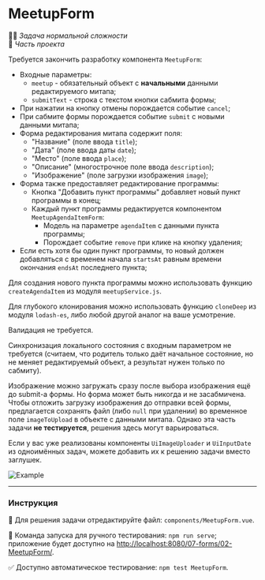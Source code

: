 # MeetupForm

👷🏻 _Задача нормальной сложности_\
💼 _Часть проекта_

<!--start_statement-->

Требуется закончить разработку компонента `MeetupForm`:

- Входные параметры:
  - `meetup` - обязательный объект с **начальными** данными редактируемого митапа;
  - `submitText` - строка с текстом кнопки сабмита формы;
- При нажатии на кнопку отмены порождается событие `cancel`;
- При сабмите формы порождается событие `submit` с новыми данными митапа;
- Форма редактирования митапа содержит поля:
  - "Название" (поле ввода `title`);
  - "Дата" (поле ввода даты `date`);
  - "Место" (поле ввода `place`);
  - "Описание" (многострочное поле ввода `description`);
  - "Изображение" (поле загрузки изображения `image`);
- Форма также предоставляет редактирование программы:
  - Кнопка "Добавить пункт программы" добавляет новый пункт программы в конец;
  - Каждый пункт программы редактируется компонентом `MeetupAgendaItemForm`:
    - Модель на параметре `agendaItem` с данными пункта программы;
    - Порождает событие `remove` при клике на кнопку удаления;
- Если есть хотя бы один пункт программы, то новый должен добавляться с временем начала `startsAt` равным времени
  окончания `endsAt` последнего пункта;

Для создания нового пункта программы можно использовать функцию `createAgendaItem` из модуля `meetupService.js`.

Для глубокого клонирования можно использовать функцию `cloneDeep` из модуля `lodash-es`, либо любой другой аналог на
ваше усмотрение.

Валидация не требуется.

Синхронизация локального состояния с входным параметром не требуется (считаем, что родитель только даёт начальное
состояние, но не меняет редактируемый объект, а результат нужен только по сабмиту).

Изображение можно загружать сразу после выбора изображения ещё до submit-а формы. Но форма может быть никогда и не
засабмичена. Чтобы отложить загрузку изображения до отправки всей формы, предлагается сохранять файл (либо `null` при
удалении) во временное поле `imageToUpload` в объекте с данными митапа. Однако эта часть задачи **не тестируется**,
решения здесь могут варьироваться.

Если у вас уже реализованы компоненты `UiImageUploader` и `UiInputDate` из одноимённых задач, можете добавить их к
решению задачи вместо заглушек.

<img src="https://i.imgur.com/9wBuj8w.gif" alt="Example" />
<!--end_statement-->

---

### Инструкция

📝 Для решения задачи отредактируйте файл: `components/MeetupForm.vue`.

🚀 Команда запуска для ручного тестирования: `npm run serve`;\
приложение будет доступно на [http://localhost:8080/07-forms/02-MeetupForm/](http://localhost:8080/07-forms/02-MeetupForm/).

✅ Доступно автоматическое тестирование: `npm test MeetupForm`.
